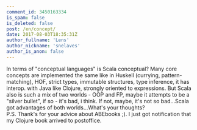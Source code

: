 ```yaml
---
comment_id: 3450163334
is_spam: false
is_deleted: false
post: /en/concept/
date: 2017-08-03T18:35:31Z
author_fullname: 'Lens'
author_nickname: 'snelaves'
author_is_anon: false
---
```


<p>In terms of "conceptual languages" is Scala conceptual? Many core concepts are implemented the same like in Huskell (currying, pattern-matching), HOF, strict types, immutable structures, type inference, it has interop. with Java like Clojure, strongly oriented to expressions. But Scala also is such a mix of two worlds - OOP and FP, maybe it attempts to be a "silver bullet", if so - it's bad, i think. If not, maybe, it's not so bad...Scala got advantages of both worlds...What's your thoughts?<br>P.S. Thank's for your advice about ABEbooks ;). I just got notification that my Clojure book arrived to postoffice.</p>
